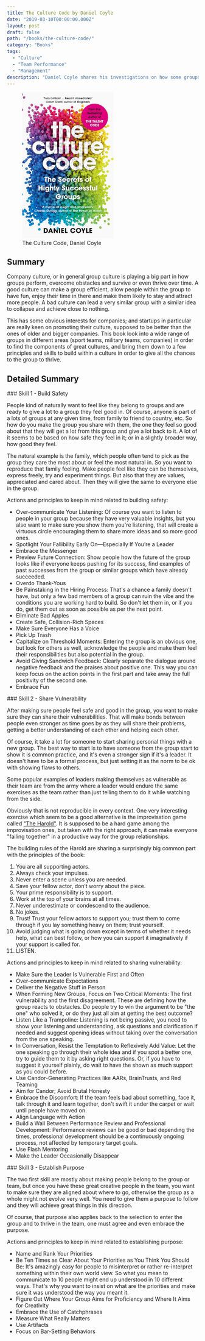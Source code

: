 ```yaml
---
title: The Culture Code by Daniel Coyle
date: "2019-03-10T00:00:00.000Z"
layout: post
draft: false
path: "/books/the-culture-code/"
category: "Books"
tags:
  - "Culture"
  - "Team Performance"
  - "Management"
description: "Daniel Coyle shares his investigations on how some groups end up performing great together and what are the shared characteristic between these successful groups."
---
```


<figure class="float-left" style="width: 240px">
  <img src="./the-culture-code-cover.jpg" alt="The Culture Code cover">
  <figcaption>The Culture Code, Daniel Coyle</figcaption>
</figure>

## Summary

Company culture, or in general group culture is playing a big part in how groups perform, overcome obstacles and survive or even thrive over time.
A good culture can make a group efficient, allow people within the group to have fun, enjoy their time in there and make them likely to stay and attract more people.
A bad culture can lead a very similar group with a similar idea to collapse and achieve close to nothing.

This has some obvious interests for companies; and startups in particular are really keen on promoting their culture, supposed to be better than the ones of older and bigger companies.
This book look into a wide range of groups in different areas (sport teams, military teams, companies) in order to find the components of great cultures, and bring them down to a few principles and skills to build within a culture in order to give all the chances to the group to thrive.

## Detailed Summary

### Skill 1 - Build Safety

People kind of naturally want to feel like they belong to groups and are ready to give a lot to a group they feel good in.
Of course, anyone is part of a lots of groups at any given time, from family to friend to country, etc.
So how do you make the group you share with them, the one they feel so good about that they will get a lot from this group and give a lot back to it.
A lot of it seems to be based on how safe they feel in it; or in a slightly broader way, how good they feel.

The natural example is the family, which people often tend to pick as the group they care the most about or feel the most natural in.
So you want to reproduce that family feeling.
Make people feel like they can be themselves, express freely, try and experiment things.
But also that they are values, appreciated and cared about.
Then they will give the same to everyone else in the group.

Actions and principles to keep in mind related to building safety:

- Over-communicate Your Listening: Of course you want to listen to people in your group because they have very valuable insights, but you also want to make sure you show them you're listening, that will create a virtuous circle encouraging them to share more ideas and so more good ones.
- Spotlight Your Fallibility Early On—Especially If You’re a Leader
- Embrace the Messenger
- Preview Future Connection: Show people how the future of the group looks like if everyone keeps pushing for its success, find examples of past successes from the group or similar groups which have already succeeded.
- Overdo Thank-Yous
- Be Painstaking in the Hiring Process: That's a chance a family doesn't have, but only a few bad members of a group can ruin the vibe and the conditions you are working hard to build.
So don't let them in, or if you do, get them out as soon as possible as per the next point.
- Eliminate Bad Apples
- Create Safe, Collision-Rich Spaces
- Make Sure Everyone Has a Voice
- Pick Up Trash
- Capitalize on Threshold Moments: Entering the group is an obvious one, but look for others as well, acknowledge the people and make them feel their responsibilities but also potential in the group.
- Avoid Giving Sandwich Feedback: Clearly separate the dialogue around negative feedback and the praises about positive one.
This way you can keep focus on the action points in the first part and take away the full positivity of the second one.
- Embrace Fun

### Skill 2 - Share Vulnerability

After making sure people feel safe and good in the group, you want to make sure they can share their vulnerabilities.
That will make bonds between people even stronger as time goes by as they will share their problems, getting a better understanding of each other and helping each other.

Of course, it take a lot for someone to start sharing personal things with a new group.
The best way to start is to have someone from the group start to show it is common practice, and it's even a stronger sign if it's a leader.
It doesn't have to be a formal process, but just setting it as the norm to be ok with showing flaws to others.

Some popular examples of leaders making themselves as vulnerable as their team are from the army where a leader would endure the same exercises as the team rather than just telling them to do it while watching from the side.

Obviously that is not reproducible in every context.
One very interesting exercise which seem to be a good alternative is the improvisation game called <a href="https://en.wikipedia.org/wiki/Harold_(improvisation)" target="_blank" rel="noopener noreferrer">"The Harold"</a>.
It is supposed to be a hard game among the improvisation ones, but taken with the right approach, it can make everyone "failing together" in a productive way for the group relationships.

The building rules of the Harold are sharing a surprisingly big common part with the principles of the book:

1. You are all supporting actors.
2. Always check your impulses.
3. Never enter a scene unless you are needed.
4. Save your fellow actor, don’t worry about the piece.
5. Your prime responsibility is to support.
6. Work at the top of your brains at all times.
7. Never underestimate or condescend to the audience.
8. No jokes.
9. Trust! Trust your fellow actors to support you; trust them to come through if you lay something heavy on them; trust yourself.
10. Avoid judging what is going down except in terms of whether it needs help, what can best follow, or how you can support it imaginatively if your support is called for.
11. LISTEN.

Actions and principles to keep in mind related to sharing vulnerability:

- Make Sure the Leader Is Vulnerable First and Often
- Over-communicate Expectations
- Deliver the Negative Stuff in Person
- When Forming New Groups, Focus on Two Critical Moments: The first vulnerability and the first disagreement.
These are defining how the group reacts to obstacles.
Do people try to win the argument to be "the one" who solved it, or do they just all aim at getting the best outcome?
- Listen Like a Trampoline: Listening is not being passive, you need to show your listening and understanding, ask questions and clarification if needed and suggest opening ideas without taking over the conversation from the one speaking.
- In Conversation, Resist the Temptation to Reflexively Add Value: Let the one speaking go through their whole idea and if you spot a better one, try to guide them to it by asking right questions.
Or, if you have to suggest it yourself plainly, do wait to have the shown as much support as you could before.
- Use Candor-Generating Practices like AARs, BrainTrusts, and Red Teaming
- Aim for Candor; Avoid Brutal Honesty
- Embrace the Discomfort: If the team feels bad about something, face it, talk through it and learn together, don't swift it under the carpet or wait until people have moved on.
- Align Language with Action
- Build a Wall Between Performance Review and Professional Development: Performance reviews can be good or bad depending the times, professional development should be a continuously ongoing process, not affected by temporary target goals.
- Use Flash Mentoring
- Make the Leader Occasionally Disappear

### Skill 3 - Establish Purpose

The two first skill are mostly about making people belong to the group or team, but once you have these great creative people in the team, you want to make sure they are aligned about where to go, otherwise the group as a whole might not evolve very well.
You need to give them a purpose to follow and they will achieve great things in this direction.

Of course, that purpose also applies back to the selection to enter the group and to thrive in the team, one must agree and even embrace the purpose.

Actions and principles to keep in mind related to establishing purpose:

- Name and Rank Your Priorities
- Be Ten Times as Clear About Your Priorities as You Think You Should Be: It's amazingly easy for people to misinterpret or rather re-interpret something within their own world view.
So what you mean to communicate to 10 people might end up understood in 10 different ways.
That's why you want to insist on what are the priorities and make sure it was understood the way you meant it.
- Figure Out Where Your Group Aims for Proficiency and Where It Aims for Creativity
- Embrace the Use of Catchphrases
- Measure What Really Matters
- Use Artifacts
- Focus on Bar-Setting Behaviors
